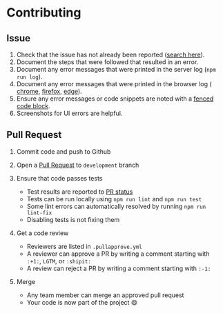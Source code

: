 # Contributing

## Issue

1. Check that the issue has not already been reported ([search here](https://github.com/promisasu/Portal/issues)).
2. Document the steps that were followed that resulted in an error.
3. Document any error messages that were printed in the server log (`npm run log`).
4. Document any error messages that were printed in the browser log ( [chrome](https://developers.google.com/web/tools/chrome-devtools/debug/console/console-ui), [firefox](https://www.mozilla.org/en-US/firefox/developer/), [edge](https://dev.windows.com/en-us/microsoft-edge/platform/documentation/f12-devtools-guide/console/)).
5. Ensure any error messages or code snippets are noted with a [fenced code block](https://help.github.com/articles/github-flavored-markdown/#fenced-code-blocks).
6. Screenshots for UI errors are helpful.

## Pull Request

1. Commit code and push to Github

2. Open a [Pull Request](https://help.github.com/articles/using-pull-requests/) to `development` branch

3. Ensure that code passes tests

   * Test results are reported to [PR status](https://github.com/blog/1935-see-results-from-all-pull-request-status-checks)
   * Tests can be run locally using `npm run lint` and `npm run test`
   * Some lint errors can automatically resolved by running `npm run lint-fix`
   * Disabling tests is not fixing them

4. Get a code review

   * Reviewers are listed in `.pullapprove.yml`
   * A reviewer can approve a PR by writing a comment starting with `:+1:`, `LGTM`, or `:shipit:`
   * A review can reject a PR by writing a comment starting with `:-1:`

5. Merge

   * Any team member can merge an approved pull request
   * Your code is now part of the project :smile:

